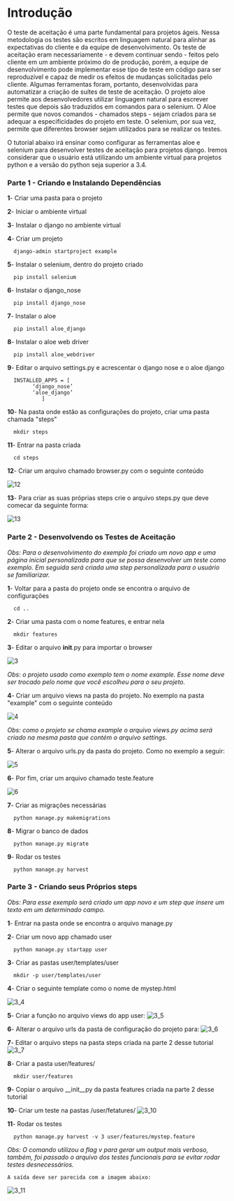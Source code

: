 # Introdução
O teste de aceitação é uma parte fundamental para projetos ágeis. Nessa metodologia os testes são escritos em linguagem natural para alinhar as expectativas do cliente e da equipe de desenvolvimento. Os teste de aceitação eram necessariamente - e devem continuar sendo - feitos pelo cliente em um ambiente próximo do de produção, porém, a equipe de desenvolvimento pode implementar esse tipo de teste em código para ser reproduzível e capaz de medir os efeitos de mudanças solicitadas pelo cliente. Algumas ferramentas foram, portanto, desenvolvidas para automatizar a criação de suítes de teste de aceitação. O projeto aloe permite aos desenvolvedores utilizar linguagem natural para escrever testes que depois são traduzidos em comandos para o selenium. O Aloe permite que novos comandos - chamados steps - sejam criados para se adequar a especificidades do projeto em teste. O selenium, por sua vez, permite que diferentes browser sejam utilizados para se realizar os testes. 

O tutorial abaixo irá ensinar como configurar as ferramentas aloe e selenium para desenvolver testes de aceitação para projetos django. Iremos considerar que o usuário está utilizando um ambiente virtual para projetos python e a versão do python seja superior a 3.4. 

### Parte 1 - Criando e Instalando Dependências
**1**- Criar uma pasta para o projeto

**2**- Iniciar o ambiente virtual

**3**- Instalar o django no ambiente virtual

**4**- Criar um projeto

      django-admin startproject example

**5**- Instalar o selenium, dentro do projeto criado

      pip install selenium
**6**- Instalar o django_nose

      pip install django_nose
**7**- Instalar o aloe

      pip install aloe_django
**8**- Instalar o aloe web driver

      pip install aloe_webdriver
**9**- Editar o arquivo settings.py e acrescentar o django nose e o aloe django

      INSTALLED_APPS = [
			‘django_nose’
			‘aloe_django’
		       ]
**10**- Na pasta onde estão as configurações do projeto, criar uma pasta chamada "steps"
      
      mkdir steps
**11**- Entrar na pasta criada

      cd steps
**12**- Criar um arquivo chamado browser.py com o seguinte conteúdo

![12](https://raw.githubusercontent.com/wiki/fga-gpp-mds/00-Disciplina/img/selenium_12.png)

**13**- Para criar as suas próprias steps crie o arquivo steps.py que deve comecar da seguinte forma:

![13](https://raw.githubusercontent.com/wiki/fga-gpp-mds/00-Disciplina/img/selenium_13.png)


### Parte 2 - Desenvolvendo os Testes de Aceitação
_Obs: Para o desenvolvimento do exemplo foi criado um novo app e uma página inicial personalizada para que se possa desenvolver um teste como exemplo. Em seguida será criada uma step personalizada para o usuário se familiarizar._

**1**- Voltar para a pasta do projeto onde se encontra o arquivo de configurações

      cd ..

**2**- Criar uma pasta com o nome features, e entrar nela

      mkdir features

**3**- Editar o arquivo __init__.py para importar o browser

![3](https://raw.githubusercontent.com/wiki/fga-gpp-mds/00-Disciplina/img/selenium_3.png)

_Obs: o projeto usado como exemplo tem o nome example. Esse nome deve ser trocado pelo nome que você escolheu para o seu projeto._

**4**- Criar um arquivo views na pasta do projeto. No exemplo na pasta "example" com o seguinte conteúdo

![4](https://raw.githubusercontent.com/wiki/fga-gpp-mds/00-Disciplina/img/selenium_4.png)

_Obs: como o projeto se chama example o arquivo views.py acima será criado na mesma pasta que contém o arquivo settings._

**5**- Alterar o arquivo urls.py da pasta do projeto. Como no exemplo a seguir:

![5](https://raw.githubusercontent.com/wiki/fga-gpp-mds/00-Disciplina/img/selenium_5.png)

**6**- Por fim, criar um arquivo chamado teste.feature

![6](https://raw.githubusercontent.com/wiki/fga-gpp-mds/00-Disciplina/img/selenium_6.png)

**7**- Criar as migrações necessárias

      python manage.py makemigrations

**8**- Migrar o banco de dados

      python manage.py migrate

**9**- Rodar os testes

      python manage.py harvest

### Parte 3 - Criando seus Próprios steps

_Obs: Para esse exemplo será criado um app novo e um step que insere um texto em um determinado campo._

**1**-  Entrar na pasta onde se encontra o arquivo manage.py

**2**- Criar um novo app chamado user

      python manage.py startapp user

**3**- Criar as pastas user/templates/user

      mkdir -p user/templates/user

**4**- Criar o seguinte template como o nome de mystep.html

![3_4](https://raw.githubusercontent.com/wiki/fga-gpp-mds/00-Disciplina/img/selenium_3_4.png)

**5**- Criar a função no arquivo views do app user:
![3_5](https://raw.githubusercontent.com/wiki/fga-gpp-mds/00-Disciplina/img/selenium_3_5.png)

**6**- Alterar o arquivo urls da pasta de configuração do projeto para:
![3_6](https://raw.githubusercontent.com/wiki/fga-gpp-mds/00-Disciplina/img/selenium_3_6.png)

**7**- Editar o arquivo steps na pasta steps criada na parte 2 desse tutorial
![3_7](https://raw.githubusercontent.com/wiki/fga-gpp-mds/00-Disciplina/img/selenium_3_7.png)

**8**- Criar a pasta user/features/

      mkdir user/features
**9**- Copiar o arquivo __init__py da pasta features criada na parte 2 desse tutorial
 
**10**- Criar um teste na pastas /user/fetatures/
![3_10](https://raw.githubusercontent.com/wiki/fga-gpp-mds/00-Disciplina/img/selenium_3_10.png)

**11**- Rodar os testes

      python manage.py harvest -v 3 user/features/mystep.feature

_Obs: O comando utilizou a flag v para gerar um output mais verboso, também, foi passado o arquivo dos testes funcionais para se evitar rodar testes desnecessários._

	A saída deve ser parecida com a imagem abaixo:
![3_11](https://raw.githubusercontent.com/wiki/fga-gpp-mds/00-Disciplina/img/selenium_3_11.png)
